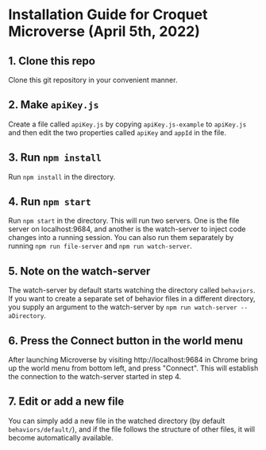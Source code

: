 # Installation Guide for Croquet Microverse (April 5th, 2022)

## 1. Clone this repo

Clone this git repository in your convenient manner.

## 2. Make `apiKey.js`
Create a file called `apiKey.js` by copying `apiKey.js-example` to `apiKey.js` and then edit the two properties called `apiKey` and `appId` in the file.

## 3. Run `npm install`
Run `npm install` in the directory.

## 4. Run `npm start`
Run `npm start` in the directory. This will run two servers. One is the file server on localhost:9684, and another is the watch-server to inject code changes into a running session. You can also run them separately by running `npm run file-server` and `npm run watch-server`.

## 5. Note on the watch-server
The watch-server by default starts watching the directory called `behaviors`.  If you want to create a separate set of behavior files in a different directory, you supply an argument to the watch-server by `npm run watch-server -- aDirectory`.

## 6. Press the Connect button in the world menu
After launching Microverse by visiting http://localhost:9684 in Chrome bring up the world menu from bottom left, and press "Connect". This will establish the connection to the watch-server started in step 4.

## 7. Edit or add a new file
You can simply add a new file in the watched directory (by default `behaviors/default/`), and if the file follows the structure of other files, it will become automatically available.

